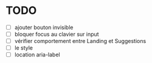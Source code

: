 # TODO

- [ ] ajouter bouton invisible
- [ ] bloquer focus au clavier sur input
- [ ] vérifier comportement entre Landing et Suggestions
- [ ] le style
- [ ] location aria-label
